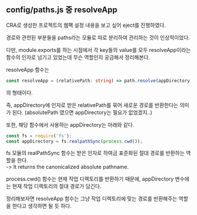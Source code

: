 ## config/paths.js 중 resolveApp

CRA로 생성한 프로젝트의 웹팩 설정 내용을 보고 싶어 eject를 진행하였다.

경로와 관련된 부분들을 paths라는 모듈로 따로 분리하여 관리하는 것이 인상적이었다.

다만, module.exports를 하는 시점에서 각 key들의 value를 모두 resolveApp이라는 함수의 인자로 넘기고 있었는데 무슨 역할인지 궁금해서 정리해본다.

resolveApp 함수는

```typescript
const resolveApp = (relativePath: string) => path.resolve(appDirectory, relativePath);
```
의 형태이다.

즉, appDirectory에 인자로 받은 relativePath를 묶어 새로운 경로를 반환한다는 의미가 된다. (absolutePath 였으면 appDirectory는 필요가 없었겠지..)

또한, 해당 함수에서 사용하는 appDirectory는 아래와 같다.

```javascript
const fs = require('fs');
const appDirectory = fs.realpathSync(process.cwd());
```

fs 모듈의 realPathSync 함수는 받은 인자로 하여금 표준화된 절대 경로를 반환하는 역할을 한다.<br>
-> It returns the canonicalized absolute pathname.

process.cwd() 함수는 현재 작업 디렉토리를 반환하기 때문에, appDirectory 변수에는 현재 작업 디렉토리의 절대 경로가 담긴다.

정리해보자면 resolveApp 함수는 그냥 작업 디렉토리에 맞는 경로를 반환해주는 역할을 한다고 생각하면 될 듯 하다.
